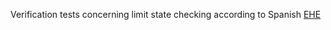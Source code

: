 Verification tests concerning limit state checking according to
Spanish [EHE](https://es.wikipedia.org/wiki/Instrucci%C3%B3n_Espa%C3%B1ola_del_Hormig%C3%B3n_Estructural)
